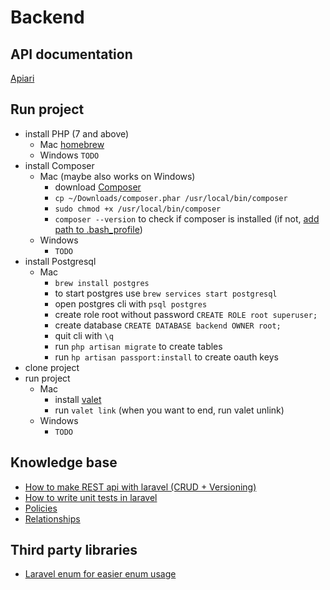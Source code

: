 # Backend

## API documentation

[Apiari](https://sw2backend.docs.apiary.io/#)

## Run project

- install PHP (7 and above)
    -  Mac [homebrew](https://formulae.brew.sh/formula/php)
    - Windows `TODO`
- install Composer
    - Mac (maybe also works on Windows)
        - download [Composer](https://getcomposer.org/composer.phar)
        - `cp ~/Downloads/composer.phar /usr/local/bin/composer`
        - `sudo chmod +x /usr/local/bin/composer`
        - `composer --version` to check if composer is installed (if not, [add path to .bash_profile](https://stackoverflow.com/questions/25373188/laravel-installation-how-to-place-the-composer-vendor-bin-directory-in-your))
    - Windows
        - `TODO`
- install Postgresql
    - Mac
        - `brew install postgres`
        - to start postgres use `brew services start postgresql`
        - open postgres cli with `psql postgres`
        - create role root without password `CREATE ROLE root superuser;`
        - create database `CREATE DATABASE backend OWNER root;`
        - quit cli with `\q`
        - run `php artisan migrate` to create tables
        - run `hp artisan passport:install` to create oauth keys
- clone project
- run project
    - Mac
        - install [valet](https://laravel.com/docs/6.x/valet)
        - run `valet link` (when you want to end, run valet unlink)
    - Windows
        - `TODO`

## Knowledge base

- [How to make REST api with laravel (CRUD + Versioning)](https://www.youtube.com/playlist?list=PL41lfR-6DnOppiHXkPKZ2tT1WBIjIufVs)
- [How to write unit tests in laravel](https://www.youtube.com/watch?v=RJ_iXzdSpT0&t=1269s)
- [Policies](https://www.youtube.com/watch?v=NrlY-xeqHBg)
- [Relationships](https://medium.com/swlh/a-guide-on-laravel-relationships-1febfac430f6)

## Third party libraries

- [Laravel enum for easier enum usage](https://github.com/BenSampo/laravel-enum#installation)